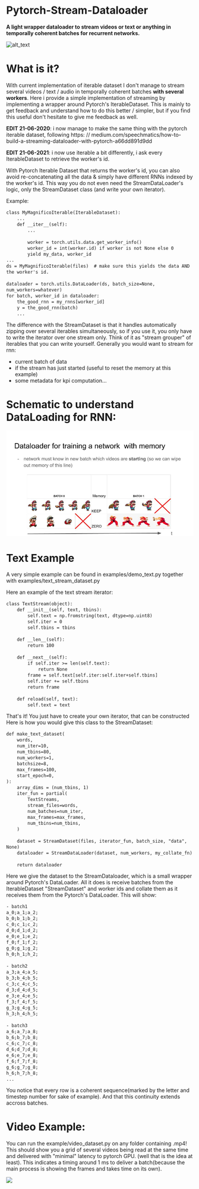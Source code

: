 # Pytorch-Stream-Dataloader

**A light wrapper dataloader to stream videos or text or anything in temporally coherent batches for recurrent networks.**

![alt_text](https://cdn.futura-sciences.com/buildsv6/images/wide1920/0/e/2/0e209aae81_128445_fs-theatre-optique.jpg)


# What is it?

With current implementation of iterable dataset I don't manage to stream several videos / text / audio in temporally coherent batches **with several workers**.
Here i provide a simple implementation of streaming by implementing a wrapper around Pytorch's IterableDataset.
This is mainly to get feedback and understand how to do this better / simpler, but if you find this useful don't hesitate to give me feedback as well.

**EDIT 21-06-2020**: i now manage to make the same thing with the pytorch iterable dataset, following https: // medium.com/speechmatics/how-to-build-a-streaming-dataloader-with-pytorch-a66dd891d9dd

**EDIT 21-06-2021**: i now use iterable a bit differently, i ask every IterableDataset to retrieve the worker's id.

With Pytorch Iterable Dataset that returns the worker's id, you can also avoid re-concatenating all the data & simply have different RNNs indexed by the worker's id. This way you do not even need the StreamDataLoader's logic, only the StreamDataset class (and write your own iterator).

Example:

```
class MyMagnificoIterable(IterableDataset):
    ...
    def __iter__(self):
        ...

        worker = torch.utils.data.get_worker_info()
        worker_id = int(worker.id) if worker is not None else 0
        yield my_data, worker_id
...
ds = MyMagnificoIterable(files)  # make sure this yields the data AND the worker's id.

dataloader = torch.utils.DataLoader(ds, batch_size=None, num_workers=whatever)
for batch, worker_id in dataloader:
    the_good_rnn = my_rnns[worker_id]
    y = the_good_rnn(batch)
    ...
```
The difference with the StreamDataset is that it handles automatically zipping over several iterables simultaneously, so if you use it, you only have to write the iterator over one stream only. Think of it as "stream grouper" of iterables that you can write yourself. Generally you would want to stream for rnn:
- current batch of data
- if the stream has just started (useful to reset the memory at this example)
- some metadata for kpi computation...

# Schematic to understand DataLoading for RNN:

![](data/dataloader_figure.jpg)

# Text Example

A very simple example can be found in examples/demo_text.py together with examples/text_stream_dataset.py

Here an example of the text stream iterator:
```
class TextStream(object):
    def __init__(self, text, tbins):
        self.text = np.fromstring(text, dtype=np.uint8)
        self.iter = 0
        self.tbins = tbins

    def __len__(self):
        return 100

    def __next__(self):
        if self.iter >= len(self.text):
            return None
        frame = self.text[self.iter:self.iter+self.tbins]
        self.iter += self.tbins
        return frame

    def reload(self, text):
        self.text = text
```
That's it! You just have to create your own iterator, that can be constructed
Here is how you would give this class to the StreamDataset:

```
def make_text_dataset(
    words,
    num_iter=10,
    num_tbins=80,
    num_workers=1,
    batchsize=8,
    max_frames=100,
    start_epoch=0,
):
    array_dims = (num_tbins, 1)
    iter_fun = partial(
        TextStreams,
        stream_files=words,
        num_batches=num_iter,
        max_frames=max_frames,
        num_tbins=num_tbins,
    )

    dataset = StreamDataset(files, iterator_fun, batch_size, "data", None)
    dataloader = StreamDataLoader(dataset, num_workers, my_collate_fn)

    return dataloader
```

Here we give the dataset to the StreamDataloader, which is a small wrapper around Pytorch's DataLoader. All it does is receive batches from the IterableDataset "StreamDataset" and worker ids and collate them as it receives them from the Pytorch's DataLoader.
This will show:

```
- batch1
a_0;a_1;a_2;
b_0;b_1;b_2;
c_0;c_1;c_2;
d_0;d_1;d_2;
e_0;e_1;e_2;
f_0;f_1;f_2;
g_0;g_1;g_2;
h_0;h_1;h_2;

- batch2
a_3;a_4;a_5;
b_3;b_4;b_5;
c_3;c_4;c_5;
d_3;d_4;d_5;
e_3;e_4;e_5;
f_3;f_4;f_5;
g_3;g_4;g_5;
h_3;h_4;h_5;

- batch3
a_6;a_7;a_8;
b_6;b_7;b_8;
c_6;c_7;c_8;
d_6;d_7;d_8;
e_6;e_7;e_8;
f_6;f_7;f_8;
g_6;g_7;g_8;
h_6;h_7;h_8;
...

```
You notice that every row is a coherent sequence(marked by the letter and timestep number for sake of example).
And that this continuity extends accross batches.


# Video Example:

You can run the example/video_dataset.py on any folder containing .mp4!
This should show you a grid of several videos being read at the same time and delivered with "minimal" latency to pytorch GPU. (well that is the idea at least). This indicates a timing around 1 ms to deliver a batch(because the main process is showing the frames and takes time on its own).

![](data/example_video.gif)
